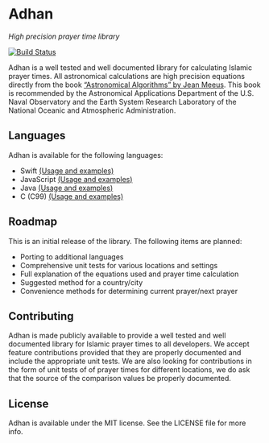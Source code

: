 # Adhan
*High precision prayer time library*

[![Build Status](https://travis-ci.org/batoulapps/Adhan.svg?branch=master)](https://travis-ci.org/batoulapps/Adhan)

Adhan is a well tested and well documented library for calculating Islamic prayer times. All astronomical calculations 
are high precision equations directly from the book 
[“Astronomical Algorithms” by Jean Meeus](http://www.willbell.com/math/mc1.htm). This book is recommended 
by the Astronomical Applications Department of the U.S. Naval Observatory and the Earth System Research Laboratory 
of the National Oceanic and Atmospheric Administration.

## Languages

Adhan is available for the following languages:

- Swift [(Usage and examples)](Swift/)
- JavaScript [(Usage and examples)](JavaScript/)
- Java [(Usage and examples)](java/)
- C (C99) [(Usage and examples)](C/adhan/)

## Roadmap

This is an initial release of the library. The following items are planned:

- Porting to additional languages
- Comprehensive unit tests for various locations and settings
- Full explanation of the equations used and prayer time calculation
- Suggested method for a country/city
- Convenience methods for determining current prayer/next prayer

## Contributing

Adhan is made publicly available to provide a well tested and well documented library for Islamic prayer times to all 
developers. We accept feature contributions provided that they are properly documented and include the appropriate 
unit tests. We are also looking for contributions in the form of unit tests of of prayer times for different 
locations, we do ask that the source of the comparison values be properly documented.

## License

Adhan is available under the MIT license. See the LICENSE file for more info.
